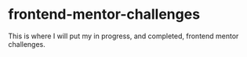 # frontend-mentor-challenges
This is where I will put my in progress, and completed, frontend mentor challenges.
